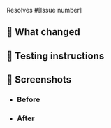 Resolves #[Issue number]

## 🔧 What changed

## 🧪 Testing instructions

## 📸 Screenshots

-   ### Before

-   ### After
